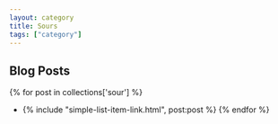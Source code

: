 ```yaml
---
layout: category
title: Sours
tags: ["category"]
---
```


## Blog Posts

{% for post in collections['sour'] %}
  * {% include "simple-list-item-link.html", post:post %}
{% endfor %}